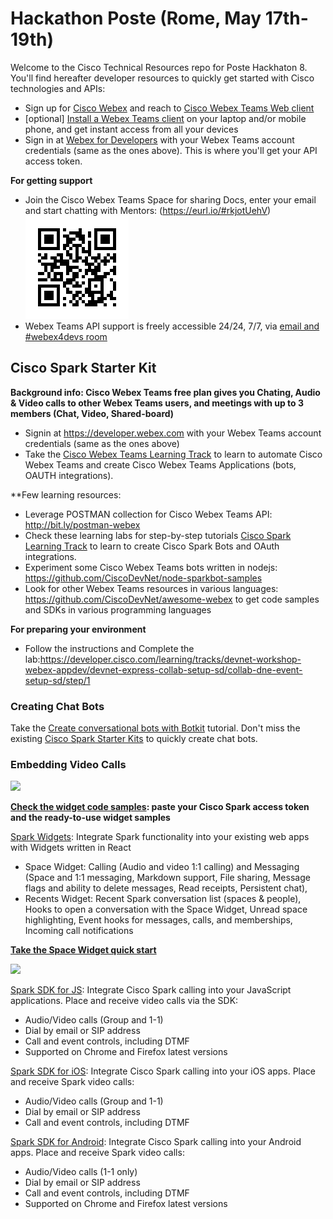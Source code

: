 # Hackathon Poste (Rome, May 17th-19th)

Welcome to the Cisco Technical Resources repo for Poste Hackhaton 8. You'll find hereafter developer resources to quickly get started with Cisco technologies and APIs:
 
- Sign up for [Cisco Webex](https://www.webex.com/) and reach to [Cisco Webex Teams Web client](https://teams.webex.com/signin)
- [optional] [Install a Webex Teams client](https://www.ciscospark.com/downloads.html) on your laptop and/or mobile phone, and get instant access from all your devices
- Sign in at [Webex for Developers](https://developer.webex.com) with your Webex Teams account credentials (same as the ones above). This is where you'll get your API access token.
 
**For getting support**
- Join the Cisco Webex Teams Space for sharing Docs, enter your email and start chatting with Mentors: (https://eurl.io/#rkjotUehV)
 ![](img/QRcode_WxTeams_MentorSpace.png)
 - Webex Teams API support is freely accessible 24/24, 7/7, via [email and #webex4devs room](https://dev-preview.webex.com/support.html)
 
## Cisco Spark Starter Kit

**Background info: Cisco Webex Teams free plan gives you Chating, Audio & Video calls to other Webex Teams users, and meetings with up to 3 members (Chat, Video, Shared-board)**

- Signin at https://developer.webex.com with your Webex Teams account credentials (same as the ones above)
- Take the  [Cisco Webex Teams Learning Track](https://learninglabs.cisco.com/tracks/collab-cloud) to learn to automate Cisco Webex Teams and create Cisco Webex Teams Applications (bots, OAUTH integrations).

**Few learning resources:
- Leverage POSTMAN collection for Cisco Webex Teams API: http://bit.ly/postman-webex 
- Check these learning labs for step-by-step tutorials [Cisco Spark Learning Track](https://learninglabs.cisco.com/tracks/collab-cloud) to learn to create Cisco Spark Bots and OAuth integrations.
- Experiment some Cisco Webex Teams bots written in nodejs: https://github.com/CiscoDevNet/node-sparkbot-samples
- Look for other Webex Teams resources in various languages: https://github.com/CiscoDevNet/awesome-webex to get code samples and SDKs in various programming languages
 
 
**For preparing your environment**
- Follow the instructions and Complete the lab:https://developer.cisco.com/learning/tracks/devnet-workshop-webex-appdev/devnet-express-collab-setup-sd/collab-dne-event-setup-sd/step/1
 
 
### Creating Chat Bots

Take the [Create conversational bots with Botkit](https://developer.ciscospark.com/samples-tutorials.html) tutorial.
Don't miss the existing [Cisco Spark Starter Kits](https://ciscosparkambassadors.github.io/StarterKits/) to quickly create chat bots. 

 
### Embedding Video Calls
![](docs/img/spark-widget.png)


**[Check the widget code samples](https://github.com/CiscoDevNet/widget-samples): paste your Cisco Spark access token and the ready-to-use widget samples**

[Spark Widgets](https://developer.ciscospark.com/widgets.html): Integrate Spark functionality into your existing web apps with Widgets written in React
- Space Widget: Calling (Audio and video 1:1 calling) and Messaging (Space and 1:1 messaging, Markdown support, File sharing, Message flags and ability to delete messages, Read receipts, Persistent chat),
- Recents Widget: Recent Spark conversation list (spaces & people), Hooks to open a conversation with the Space Widget, Unread space highlighting, Event hooks for messages, calls, and memberships, Incoming call notifications

**[Take the Space Widget quick start](https://developer.cisco.com/site/spark)**


![](docs/img/spark-sdks.png)

[Spark SDK for JS](https://developer.ciscospark.com/sdk-for-javascript.html): Integrate Cisco Spark calling into your JavaScript applications. Place and receive video calls via the SDK: 
- Audio/Video calls (Group and 1-1)
- Dial by email or SIP address
- Call and event controls, including DTMF
- Supported on Chrome and Firefox latest versions

[Spark SDK for iOS](https://developer.ciscospark.com/sdk-for-ios.html): Integrate Cisco Spark calling into your iOS apps. Place and receive Spark video calls: 
- Audio/Video calls (Group and 1-1)
- Dial by email or SIP address
- Call and event controls, including DTMF

[Spark SDK for Android](https://developer.ciscospark.com/sdk-for-android.html): Integrate Cisco Spark calling into your Android apps. Place and receive Spark video calls: 
- Audio/Video calls (1-1 only)
- Dial by email or SIP address
- Call and event controls, including DTMF
- Supported on Chrome and Firefox latest versions
